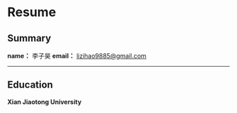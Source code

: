 # Resume
## Summary
**name：** 李子昊
**email：** lizihao9885@gmail.com
***
## Education
**Xian Jiaotong University**
